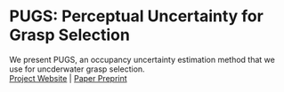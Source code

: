 # PUGS: Perceptual Uncertainty for Grasp Selection
We present PUGS, an occupancy uncertainty estimation method that we use for uncderwater grasp selection.\
[Project Website](https://onurbagoren.github.io/PUGS/) |
[Paper Preprint](https://arxiv.org/abs/2408.01569)
<!-- ## News -->
<!-- - 2024-08-10: 🔥 We are happy to share that our paper is accepted to IROS 2024! Our LinkedIn [post](https://www.linkedin.com/posts/jingyu-song-93763a132_i-am-happy-to-share-that-our-paper-activity-7227132379373473792-Ci1H?utm_source=share&utm_medium=member_desktop) hits 1400+ likes ❤️! 🚀 We are warping up code for public release. Please stay tuned! -->